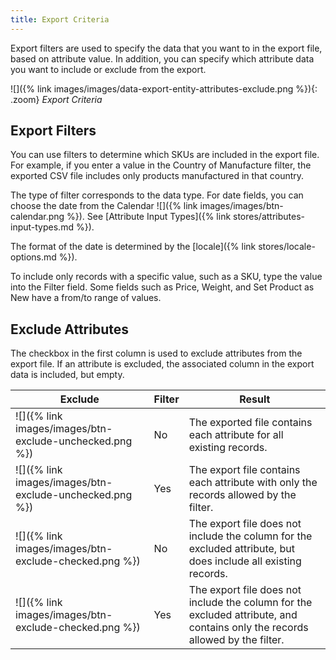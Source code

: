 ```yaml
---
title: Export Criteria
---
```


Export filters are used to specify the data that you want to in the export file, based on attribute value. In addition, you can specify which attribute data you want to include or exclude from the export.

![]({% link images/images/data-export-entity-attributes-exclude.png %}){: .zoom}
_Export Criteria_

## Export Filters

You can use filters to determine which SKUs are included in the export file. For example, if you enter a value in the Country of Manufacture filter, the exported CSV file includes only products manufactured in that country.

The type of filter corresponds to the data type. For date fields, you can choose the date from the Calendar ![]({% link images/images/btn-calendar.png %}). See [Attribute Input Types]({% link stores/attributes-input-types.md %}).

The format of the date is determined by the [locale]({% link stores/locale-options.md %}).

To include only records with a specific value, such as a SKU, type the value into the Filter field. Some fields such as Price, Weight, and Set Product as New have a from/to range of values.

## Exclude Attributes

The checkbox in the first column is used to exclude attributes from the export file. If an attribute is excluded, the associated column in the export data is included, but empty.

|Exclude|Filter|Result|
|--- |--- |--- |
|![]({% link images/images/btn-exclude-unchecked.png %})|No|The exported file contains each attribute for all existing records.|
|![]({% link images/images/btn-exclude-unchecked.png %})|Yes|The export file contains each attribute with only the records allowed by the filter.|
|![]({% link images/images/btn-exclude-checked.png %})|No|The export file does not include the column for the excluded attribute, but does include all existing records.|
|![]({% link images/images/btn-exclude-checked.png %})|Yes|The export file does not include the column for the excluded attribute, and contains only the records allowed by the filter.|

